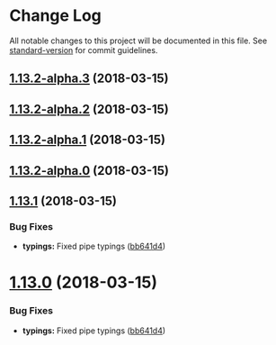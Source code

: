 # Change Log

All notable changes to this project will be documented in this file. See [standard-version](https://github.com/conventional-changelog/standard-version) for commit guidelines.

<a name="1.13.2-alpha.3"></a>
## [1.13.2-alpha.3](https://github.com/joanllenas/ngx-date-fns/compare/v1.13.2-alpha.2...v1.13.2-alpha.3) (2018-03-15)



<a name="1.13.2-alpha.2"></a>
## [1.13.2-alpha.2](https://github.com/joanllenas/ngx-date-fns/compare/v1.13.2-alpha.1...v1.13.2-alpha.2) (2018-03-15)



<a name="1.13.2-alpha.1"></a>
## [1.13.2-alpha.1](https://github.com/joanllenas/ngx-date-fns/compare/v1.13.2-alpha.0...v1.13.2-alpha.1) (2018-03-15)



<a name="1.13.2-alpha.0"></a>
## [1.13.2-alpha.0](https://github.com/joanllenas/ngx-date-fns/compare/v1.13.1...v1.13.2-alpha.0) (2018-03-15)



<a name="1.13.1"></a>
## [1.13.1](https://github.com/joanllenas/ngx-date-fns/compare/v1.12.0...v1.13.1) (2018-03-15)


### Bug Fixes

* **typings:** Fixed pipe typings ([bb641d4](https://github.com/joanllenas/ngx-date-fns/commit/bb641d4))



<a name="1.13.0"></a>
# [1.13.0](https://github.com/joanllenas/ngx-date-fns/compare/v1.12.0...v1.13.0) (2018-03-15)


### Bug Fixes

* **typings:** Fixed pipe typings ([bb641d4](https://github.com/joanllenas/ngx-date-fns/commit/bb641d4))
